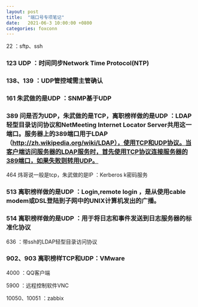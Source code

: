 ```yaml
---
layout: post
title:  "端口号专项笔记"
date:   2021-06-3 10:00:00 +0800
categories: foxconn
---
```




22 ：sftp、ssh

### 123 UDP ：时间同步Network Time Protocol(NTP)

### 138、139 ：UDP管控域需主管确认

### 161 朱武做的是UDP ：SNMP基于UDP

### 389 问是否为UDP，朱武做的是TCP，离职榜样做的是UDP ：LDAP轻型目录访问协议和NetMeeting Internet Locator Server共用这一端口。服务器上的389端口用于LDAP（http://zh.wikipedia.org/wiki/LDAP），使用TCP和UDP协议。当客户端访问服务器的LDAP服务时，首先使用TCP协议连接服务器的389端口，如果失败则转用UDP。

464 炜哥说一般是tcp，朱武做的是IP ：Kerberos k密码服务

### 513 离职榜样做的是UDP ：Login,remote login ，是从使用cable modem或DSL登陆到子网中的UNIX计算机发出的广播。

### 514 离职榜样做的是UDP ：用于将日志和事件发送到日志服务器的标准化协议

636 ：带ssh的LDAP轻型目录访问协议

### 902、903 离职榜样TCP和UDP：VMware

4000 ：QQ客户端

5900 ：远程控制软件VNC

10050、10051 ：zabbix
